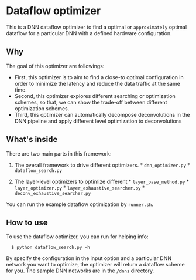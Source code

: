 # Dataflow optimizer

This is a DNN dataflow optimizer to find a optimal or `approximately` optimal
dataflow for a particular DNN with a defined hardware configuration.

## Why

The goal of this optimizer are followings:

* First, this optimizer is to aim to find a close-to optimal configuration in
  order to minimize the latency and reduce the data traffic at the same time.
* Second, this optimizer explores different searching or optimization schemes,
  so that, we can show the trade-off between different optimization schemes.
* Third, this optimizer can automatically decompose deconvolutions in the
  DNN pipeline and apply different level optimization to deconvolutions

## What's inside

There are two main parts in this framework:
  1. The overall framework to drive different optimizers.
    * `dnn_optimizer.py`
    * `dataflow_search.py`

  2. The layer-level optimizers to optimize different
    * `layer_base_method.py`
    * `layer_optimizer.py`
    * `layer_exhaustive_searcher.py`
    * `deconv_exhaustive_searcher.py`

You can run the example dataflow optimization by `runner.sh`.

## How to use

To use the dataflow optimizer, you can run for helping info:

```
  $ python dataflow_search.py -h
```

By specify the configuration in the input option and a particular DNN network
you want to optimize, the optimizer will return a dataflow scheme for you. The
sample DNN networks are in the `/dnns` directory.

